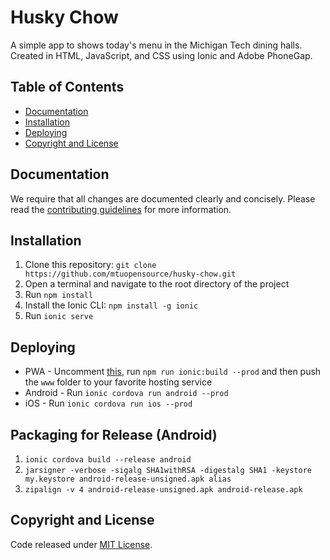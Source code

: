 # Husky Chow
A simple app to shows today's menu in the Michigan Tech dining halls. Created in HTML, JavaScript, and CSS using Ionic and Adobe PhoneGap.

## Table of Contents
 - [Documentation](#documentation)
 - [Installation](#installation)
 - [Deploying](#deploying)
 - [Copyright and License](#copyright-and-license)

## Documentation
 We require that all changes are documented clearly and concisely. Please read the [contributing guidelines](https://github.com/mtuopensource/husky-chow/blob/master/CONTRIBUTING.md) for more information.

## Installation
1.  Clone this repository: `git clone https://github.com/mtuopensource/husky-chow.git`
2.  Open a terminal and navigate to the root directory of the project
3.  Run `npm install`
4.  Install the Ionic CLI: `npm install -g ionic`
5.  Run `ionic serve`

## Deploying
* PWA - Uncomment [this](https://github.com/mtuopensource/Husky-Chow/blob/master/src/index.html#L17), run `npm run ionic:build --prod` and then push the `www` folder to your favorite hosting service
* Android - Run `ionic cordova run android --prod`
* iOS - Run `ionic cordova run ios --prod`

## Packaging for Release (Android)
1.  `ionic cordova build --release android`
2.  `jarsigner -verbose -sigalg SHA1withRSA -digestalg SHA1 -keystore my.keystore android-release-unsigned.apk alias`
3.  `zipalign -v 4 android-release-unsigned.apk android-release.apk`

## Copyright and License
Code released under [MIT License](LICENSE).
